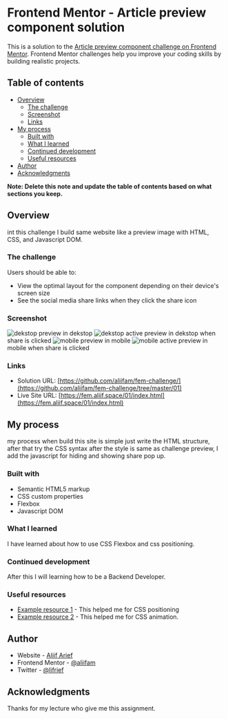 # Frontend Mentor - Article preview component solution

This is a solution to the [Article preview component challenge on Frontend Mentor](https://www.frontendmentor.io/challenges/article-preview-component-dYBN_pYFT). Frontend Mentor challenges help you improve your coding skills by building realistic projects. 

## Table of contents

- [Overview](#overview)
  - [The challenge](#the-challenge)
  - [Screenshot](#screenshot)
  - [Links](#links)
- [My process](#my-process)
  - [Built with](#built-with)
  - [What I learned](#what-i-learned)
  - [Continued development](#continued-development)
  - [Useful resources](#useful-resources)
- [Author](#author)
- [Acknowledgments](#acknowledgments)

**Note: Delete this note and update the table of contents based on what sections you keep.**

## Overview
int this challenge I build same website like a preview image with HTML, CSS, and Javascript DOM.

### The challenge

Users should be able to:

- View the optimal layout for the component depending on their device's screen size
- See the social media share links when they click the share icon

### Screenshot

![dekstop](./img/dekstop.png)
preview in dekstop
![dekstop active](./img/dekstop-active.png)
preview in dekstop when share is clicked
![mobile](./img/mobile.png)
preview in mobile
![mobile active](./img/mobile-active.png)
preview in mobile when share is clicked

### Links

- Solution URL: [https://github.com/aliifam/fem-challenge/](https://github.com/aliifam/fem-challenge/tree/master/01)
- Live Site URL: [https://fem.aliif.space/01/index.html](https://fem.aliif.space/01/index.html)

## My process

my process when build this site is simple just write the HTML structure, after that try the CSS syntax after the style is same as challenge preview, I add the javascript for hiding and showing share pop up.

### Built with

- Semantic HTML5 markup
- CSS custom properties
- Flexbox
- Javascript DOM

### What I learned

I have learned about how to use CSS Flexbox and css positioning.

### Continued development

After this I will learning how to be a Backend Developer.

### Useful resources

- [Example resource 1](https://www.example.com) - This helped me for CSS positioning
- [Example resource 2](https://www.example.com) - This helped me for CSS animation.

## Author

- Website - [Aliif Arief](https://www.aliif.space)
- Frontend Mentor - [@aliifam](https://www.frontendmentor.io/profile/aliifam)
- Twitter - [@lifrief](https://www.twitter.com/lifrief)

## Acknowledgments

Thanks for my lecture who give me this assignment.